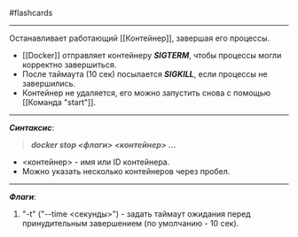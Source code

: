 #flashcards
***
Останавливает работающий [[Контейнер]], завершая его процессы.
- [[Docker]] отправляет контейнеру ***SIGTERM***, чтобы процессы могли корректно завершиться.
- После таймаута (10 сек) посылается ***SIGKILL***, если процессы не завершились.
- Контейнер не удаляется, его можно запустить снова с помощью [[Команда "start"]].
***
***Синтаксис***:
>***docker stop <флаги> <контейнер> ...***
- <контейнер> - имя или ID контейнера.
- Можно указать несколько контейнеров через пробел.
***
***Флаги***:
1. "-t" ("--time <секунды>") - задать таймаут ожидания перед принудительным завершением (по умолчанию - 10 сек).
<!--SR:!2025-10-22,5,230-->